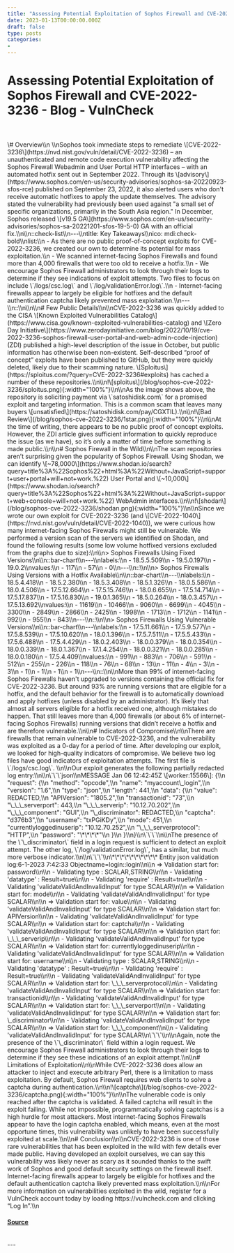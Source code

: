 ```yaml
---
title: "Assessing Potential Exploitation of Sophos Firewall and CVE-2022-3236 - Blog - VulnCheck"
date: 2023-01-13T00:00:00.000Z
draft: false
type: posts
categories: 
- 
---
```

# Assessing Potential Exploitation of Sophos Firewall and CVE-2022-3236 - Blog - VulnCheck

<br/>

<br/>
\# Overview\\n \\nSophos took immediate steps to remediate \[CVE-2022-3236\](https://nvd.nist.gov/vuln/detail/CVE-2022-3236) – an unauthenticated and remote code execution vulnerability affecting the Sophos Firewall Webadmin and User Portal HTTP interfaces – with an automated hotfix sent out in September 2022. Through its \[advisory\](https://www.sophos.com/en-us/security-advisories/sophos-sa-20220923-sfos-rce) published on September 23, 2022, it also alerted users who don't receive automatic hotfixes to apply the update themselves. The advisory stated the vulnerability had previously been used against "a small set of specific organizations, primarily in the South Asia region." In December, Sophos released \[v19.5 GA\](https://www.sophos.com/en-us/security-advisories/sophos-sa-20221201-sfos-19-5-0) GA with an official fix.\\n\\n::check-list\\n---\\ntitle: Key Takeaways\\nico: mdi:check-bold\\nlist:\\n - As there are no public proof-of-concept exploits for CVE-2022-3236, we created our own to determine its potential for mass exploitation.\\n - We scanned internet-facing Sophos Firewalls and found more than 4,000 firewalls that were too old to receive a hotfix.\\n - We encourage Sophos Firewall administrators to look through their logs to determine if they see indications of exploit attempts. Two files to focus on include \`/logs/csc.log\` and \`/log/validationError.log\`.\\n - Internet-facing firewalls appear to largely be eligible for hotfixes and the default authentication captcha likely prevented mass exploitation.\\n---\\n::\\n\\n\\n# Few Public Details\\n\\nCVE-2022-3236 was quickly added to the CISA \[Known Exploited Vulnerabilities Catalog\](https://www.cisa.gov/known-exploited-vulnerabilities-catalog) and \[Zero Day Initiative\](https://www.zerodayinitiative.com/blog/2022/10/19/cve-2022-3236-sophos-firewall-user-portal-and-web-admin-code-injection) (ZDI) published a high-level description of the issue in October, but public information has otherwise been non-existent. Self-described “proof of concept” exploits have been published to GitHub, but they were quickly deleted, likely due to their scamming nature. \[Sploitus\](https://sploitus.com/?query=CVE-2022-3236#exploits) has cached a number of these repositories.\\n\\n!\[sploitus\](/blog/sophos-cve-2022-3236/sploitus.png){:width="100%"}\\n\\nAs the image shows above, the repository is soliciting payment via \`satoshidisk.com\` for a promised exploit and targeting information. This is a common scam that leaves many buyers \[unsatisfied\](https://satoshidisk.com/pay/CGXTIL).\\n\\n!\[Bad Review\](/blog/sophos-cve-2022-3236/1star.png){:width="100%"}\\n\\nAt the time of writing, there appears to be no public proof of concept exploits. However, the ZDI article gives sufficient information to quickly reproduce the issue (as we have), so it’s only a matter of time before something is made public.\\n\\n# Sophos Firewall in the Wild\\n\\nThe scam repositories aren’t surprising given the popularity of Sophos Firewall. Using Shodan, we can identify \[~78,0000\](https://www.shodan.io/search?query=title%3A%22Sophos%22+html%3A%22Without+JavaScript+support+user+portal+will+not+work.%22) User Portal and \[~10,000\](https://www.shodan.io/search?query=title%3A%22Sophos%22+html%3A%22Without+JavaScript+support+web+console+will+not+work.%22) WebAdmin interfaces.\\n\\n!\[shodan\](/blog/sophos-cve-2022-3236/shodan.png){:width="100%"}\\n\\nSince we wrote our own exploit for CVE-2022-3236 (and \[CVE-2022-1040\](https://nvd.nist.gov/vuln/detail/CVE-2022-1040)), we were curious how many internet-facing Sophos Firewalls might still be vulnerable. We performed a version scan of the servers we identified on Shodan, and found the following results (some low volume hotfixed versions excluded from the graphs due to size):\\n\\n> Sophos Firewalls Using Fixed Versions\\n\\n::bar-chart\\n---\\nlabels:\\n - 18.5.5.509\\n - 19.5.0.197\\n - 19.0.2\\nvalues:\\n - 117\\n - 57\\n - 0\\n---\\n::\\n\\n> Sophos Firewalls Using Versions with a Hotfix Available\\n\\n::bar-chart\\n---\\nlabels:\\n - 18.5.4.418\\n - 18.5.2.380\\n - 18.5.3.408\\n - 18.5.1.326\\n - 18.0.5.586\\n - 18.0.4.506\\n - 17.5.12.664\\n - 17.5.15.746\\n - 18.0.6.655\\n - 17.5.14.714\\n - 17.5.17.837\\n - 17.5.16.830\\n - 19.0.1.365\\n - 18.5.0.264\\n - 18.0.3.457\\n - 17.5.13.692\\nvalues:\\n - 11619\\n - 10466\\n - 9060\\n - 6699\\n - 4045\\n - 3300\\n - 2849\\n - 2866\\n - 2425\\n - 1998\\n - 1713\\n - 1712\\n - 1141\\n - 992\\n - 955\\n - 843\\n---\\n::\\n\\n> Sophos Firewalls Using Vulnerable Versions\\n\\n::bar-chart\\n---\\nlabels:\\n - 17.5.11.661\\n - 17.5.9.577\\n - 17.5.8.539\\n - 17.5.10.620\\n - 18.0.1.396\\n - 17.5.7.511\\n - 17.5.5.433\\n - 17.5.6.488\\n - 17.5.4.429\\n - 18.0.2.403\\n - 18.0.0.379\\n - 18.0.0.354\\n - 18.0.0.339\\n - 18.0.1.367\\n - 17.1.4.254\\n - 18.0.0.321\\n - 18.0.0.285\\n - 18.0.0.180\\n - 17.5.4.409\\nvalues:\\n - 991\\n - 883\\n - 706\\n - 591\\n - 512\\n - 255\\n - 226\\n - 118\\n - 76\\n - 68\\n - 13\\n - 11\\n - 4\\n - 3\\n - 3\\n - 1\\n - 1\\n - 1\\n - 1\\n---\\n::\\n\\nMore than 99% of internet-facing Sophos Firewalls haven't upgraded to versions containing the official fix for CVE-2022-3236. But around 93% are running versions that are eligible for a hotfix, and the default behavior for the firewall is to automatically download and apply hotfixes (unless disabled by an administrator). It’s likely that almost all servers eligible for a hotfix received one, although mistakes do happen. That still leaves more than 4,000 firewalls (or about 6% of internet-facing Sophos Firewalls) running versions that didn’t receive a hotfix and are therefore vulnerable.\\n\\n# Indicators of Compromise\\n\\nThere are firewalls that remain vulnerable to CVE-2022-3236, and the vulnerability was exploited as a 0-day for a period of time. After developing our exploit, we looked for high-quality indicators of compromise. We believe two log files have good indicators of exploitation attempts. The first file is \`/logs/csc.log\`. \\n\\nOur exploit generates the following partially redacted log entry:\\n\\n\`\`\`json\\nMESSAGE Jan 06 12:42:45Z \[worker:15566\]: {\\n "request": {\\n "method": "opcode",\\n "name": "myaccount\_login",\\n "version": "1.6",\\n "type": "json",\\n "length": 441,\\n "data": {\\n "value": REDACTED,\\n "APIVersion": "1805.2",\\n "transactionid": "73",\\n "\_\_\_serverport": 443,\\n "\_\_\_serverip": "10.12.70.202",\\n "\_\_\_component": "GUI",\\n "\_discriminator": REDACTED,\\n "captcha": "d376b3",\\n "username": "txPGiKDy",\\n "mode": 451,\\n "currentlyloggedinuserip": "10.12.70.252",\\n "\_\_\_serverprotocol": "HTTP",\\n "password": "\*\*\*\*"\\n }\\n }\\n}\\n\`\`\`\\n\\nThe presence of the \`\_discriminator\` field in a login request is sufficient to detect an exploit attempt. The other log, \`/log/validationError.log\`, has a similar, but much more verbose indicator.\\n\\n\`\`\`\\n\*\*\*\*\*\*\*\*\*\* Entity json validation log:6-1-2023 7:42:33 Objectname=login::login\\n\\n => Validation start for: password\\n\\n - Validating type : SCALAR,STRING\\n\\n - Validating 'datatype' : Result=true\\n\\n - Validating 'require' : Result=true\\n\\n - Validating 'validateValidAndInvalidInput' for type SCALAR\\n\\n => Validation start for: mode\\n\\n - Validating 'validateValidAndInvalidInput' for type SCALAR\\n\\n => Validation start for: value\\n\\n - Validating 'validateValidAndInvalidInput' for type SCALAR\\n\\n => Validation start for: APIVersion\\n\\n - Validating 'validateValidAndInvalidInput' for type SCALAR\\n\\n => Validation start for: captcha\\n\\n - Validating 'validateValidAndInvalidInput' for type SCALAR\\n\\n => Validation start for: \_\_\_serverip\\n\\n - Validating 'validateValidAndInvalidInput' for type SCALAR\\n\\n => Validation start for: currentlyloggedinuserip\\n\\n - Validating 'validateValidAndInvalidInput' for type SCALAR\\n\\n => Validation start for: username\\n\\n - Validating type : SCALAR,STRING\\n\\n - Validating 'datatype' : Result=true\\n\\n - Validating 'require' : Result=true\\n\\n - Validating 'validateValidAndInvalidInput' for type SCALAR\\n\\n => Validation start for: \_\_\_serverprotocol\\n\\n - Validating 'validateValidAndInvalidInput' for type SCALAR\\n\\n => Validation start for: transactionid\\n\\n - Validating 'validateValidAndInvalidInput' for type SCALAR\\n\\n => Validation start for: \_\_\_serverport\\n\\n - Validating 'validateValidAndInvalidInput' for type SCALAR\\n\\n => Validation start for: \_discriminator\\n\\n - Validating 'validateValidAndInvalidInput' for type SCALAR\\n\\n => Validation start for: \_\_\_component\\n\\n - Validating 'validateValidAndInvalidInput' for type SCALAR\\n\`\`\`\\n\\nAgain, note the presence of the \`\_discriminator\` field within a login request. We encourage Sophos Firewall administrators to look through their logs to determine if they see these indications of an exploit attempt.\\n\\n# Limitations of Exploitation\\n\\nWhile CVE-2022-3236 does allow an attacker to inject and execute arbitrary Perl, there is a limitation to mass exploitation. By default, Sophos Firewall requires web clients to solve a captcha during authentication.\\n\\n!\[captcha\](/blog/sophos-cve-2022-3236/captcha.png){:width="100%"}\\n\\nThe vulnerable code is only reached after the captcha is validated. A failed captcha will result in the exploit failing. While not impossible, programmatically solving captchas is a high hurdle for most attackers. Most internet-facing Sophos Firewalls appear to have the login captcha enabled, which means, even at the most opportune times, this vulnerability was unlikely to have been successfully exploited at scale.\\n\\n# Conclusion\\n\\nCVE-2022-3236 is one of those rare vulnerabilities that has been exploited in the wild with few details ever made public. Having developed an exploit ourselves, we can say this vulnerability was likely never as scary as it sounded thanks to the swift work of Sophos and good default security settings on the firewall itself. Internet-facing firewalls appear to largely be eligible for hotfixes and the default authentication captcha likely prevented mass exploitation.\\n\\nFor more information on vulnerabilities exploited in the wild, register for a VulnCheck account today by loading https://vulncheck.com and clicking “Log In”.\\n

#### [Source](https://vulncheck.com/blog/sophos-cve-2022-3236)

<br/>
---
